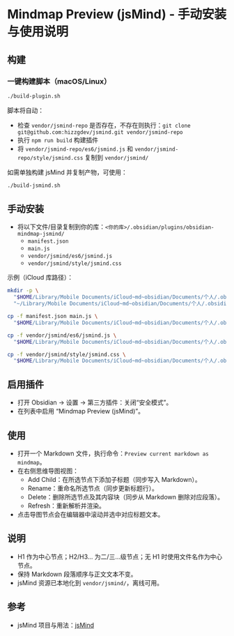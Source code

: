 # Mindmap Preview (jsMind) - 手动安装与使用说明

## 构建

### 一键构建脚本（macOS/Linux）

```bash
./build-plugin.sh
```

脚本将自动：
- 检查 `vendor/jsmind-repo` 是否存在，不存在则执行：`git clone git@github.com:hizzgdev/jsmind.git vendor/jsmind-repo`
- 执行 `npm run build` 构建插件
- 将 `vendor/jsmind-repo/es6/jsmind.js` 和 `vendor/jsmind-repo/style/jsmind.css` 复制到 `vendor/jsmind/`

如需单独构建 jsMind 并复制产物，可使用：

```bash
./build-jsmind.sh
```


## 手动安装

- 将以下文件/目录复制到你的库：`<你的库>/.obsidian/plugins/obsidian-mindmap-jsmind/`
  - `manifest.json`
  - `main.js`
  - `vendor/jsmind/es6/jsmind.js`
  - `vendor/jsmind/style/jsmind.css`

示例（iCloud 库路径）：
```bash
mkdir -p \
  "$HOME/Library/Mobile Documents/iCloud~md~obsidian/Documents/个人/.obsidian/plugins/obsidian-mindmap-jsmind/vendor/jsmind/es6" \
  "~/Library/Mobile Documents/iCloud~md~obsidian/Documents/个人/.obsidian/plugins/obsidian-mindmap-jsmind/vendor/jsmind/style"

cp -f manifest.json main.js \
  "$HOME/Library/Mobile Documents/iCloud~md~obsidian/Documents/个人/.obsidian/plugins/obsidian-mindmap-jsmind/"

cp -f vendor/jsmind/es6/jsmind.js \
  "$HOME/Library/Mobile Documents/iCloud~md~obsidian/Documents/个人/.obsidian/plugins/obsidian-mindmap-jsmind/vendor/jsmind/es6/"

cp -f vendor/jsmind/style/jsmind.css \
  "$HOME/Library/Mobile Documents/iCloud~md~obsidian/Documents/个人/.obsidian/plugins/obsidian-mindmap-jsmind/vendor/jsmind/style/"
```

## 启用插件
- 打开 Obsidian → 设置 → 第三方插件：关闭“安全模式”。
- 在列表中启用 “Mindmap Preview (jsMind)”。

## 使用
- 打开一个 Markdown 文件，执行命令：`Preview current markdown as mindmap`。
- 在右侧思维导图视图：
  - Add Child：在所选节点下添加子标题（同步写入 Markdown）。
  - Rename：重命名所选节点（同步更新标题行）。
  - Delete：删除所选节点及其内容块（同步从 Markdown 删除对应段落）。
  - Refresh：重新解析并渲染。
- 点击导图节点会在编辑器中滚动并选中对应标题文本。

## 说明
- H1 作为中心节点；H2/H3… 为二/三…级节点；无 H1 时使用文件名作为中心节点。
- 保持 Markdown 段落顺序与正文文本不变。
- jsMind 资源已本地化到 `vendor/jsmind/`，离线可用。

## 参考
- jsMind 项目与用法：[jsMind](https://github.com/hizzgdev/jsmind)
